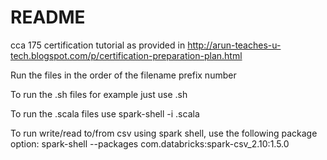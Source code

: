 # README #

cca 175 certification tutorial as provided in http://arun-teaches-u-tech.blogspot.com/p/certification-preparation-plan.html

Run the files in the order of the filename prefix number

To run the .sh files for example just use <filename>.sh

To run the .scala files use spark-shell -i <filaname>.scala

To run write/read to/from  csv using spark shell, use the following package option:
    spark-shell --packages com.databricks:spark-csv_2.10:1.5.0 
